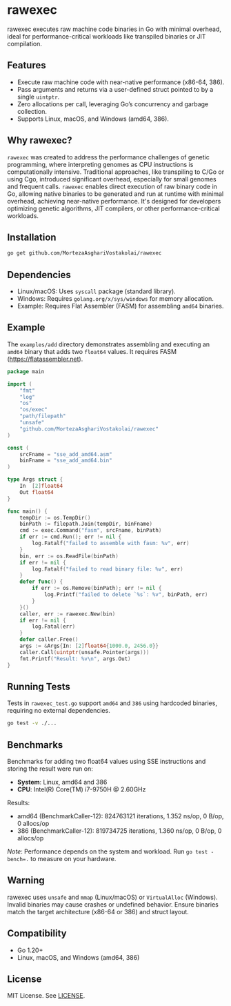 # rawexec

rawexec executes raw machine code binaries in Go with minimal overhead, ideal for performance-critical workloads like transpiled binaries or JIT compilation.

## Features
- Execute raw machine code with near-native performance (x86-64, 386).
- Pass arguments and returns via a user-defined struct pointed to by a single `uintptr`.
- Zero allocations per call, leveraging Go’s concurrency and garbage collection.
- Supports Linux, macOS, and Windows (amd64, 386).

## Why rawexec?

`rawexec` was created to address the performance challenges of genetic programming, where interpreting genomes as CPU instructions is computationally intensive. Traditional approaches, like transpiling to C/Go or using Cgo, introduced significant overhead, especially for small genomes and frequent calls. `rawexec` enables direct execution of raw binary code in Go, allowing native binaries to be generated and run at runtime with minimal overhead, achieving near-native performance. It's designed for developers optimizing genetic algorithms, JIT compilers, or other performance-critical workloads.

## Installation
```bash
go get github.com/MortezaAsghariVostakolai/rawexec
```

## Dependencies
- Linux/macOS: Uses `syscall` package (standard library).
- Windows: Requires `golang.org/x/sys/windows` for memory allocation.
- Example: Requires Flat Assembler (FASM) for assembling `amd64` binaries.

## Example
The `examples/add` directory demonstrates assembling and executing an `amd64` binary that adds two `float64` values. It requires FASM (https://flatassembler.net).

```go
package main

import (
	"fmt"
	"log"
	"os"
	"os/exec"
	"path/filepath"
	"unsafe"
	"github.com/MortezaAsghariVostakolai/rawexec"
)

const (
	srcFname = "sse_add_amd64.asm"
	binFname = "sse_add_amd64.bin"
)

type Args struct {
	In  [2]float64
	Out float64
}

func main() {
	tempDir := os.TempDir()
	binPath := filepath.Join(tempDir, binFname)
	cmd := exec.Command("fasm", srcFname, binPath)
	if err := cmd.Run(); err != nil {
		log.Fatalf("failed to assemble with fasm: %v", err)
	}
	bin, err := os.ReadFile(binPath)
	if err != nil {
		log.Fatalf("failed to read binary file: %v", err)
	}
	defer func() {
		if err := os.Remove(binPath); err != nil {
			log.Printf("failed to delete `%s`: %v", binPath, err)
		}
	}()
	caller, err := rawexec.New(bin)
	if err != nil {
		log.Fatal(err)
	}
	defer caller.Free()
	args := &Args{In: [2]float64{1000.0, 2456.0}}
	caller.Call(uintptr(unsafe.Pointer(args)))
	fmt.Printf("Result: %v\n", args.Out)
}
```

## Running Tests
Tests in `rawexec_test.go` support `amd64` and `386` using hardcoded binaries, requiring no external dependencies.

```bash
go test -v ./...
```

## Benchmarks
Benchmarks for adding two float64 values using SSE instructions and storing the result were run on:
- **System**: Linux, amd64 and 386
- **CPU**: Intel(R) Core(TM) i7-9750H @ 2.60GHz

Results:
- amd64 (BenchmarkCaller-12): 824763121 iterations, 1.352 ns/op, 0 B/op, 0 allocs/op
- 386 (BenchmarkCaller-12): 819734725 iterations, 1.360 ns/op, 0 B/op, 0 allocs/op

*Note*: Performance depends on the system and workload. Run `go test -bench=.` to measure on your hardware.

## Warning
rawexec uses `unsafe` and `mmap` (Linux/macOS) or `VirtualAlloc` (Windows). Invalid binaries may cause crashes or undefined behavior. Ensure binaries match the target architecture (x86-64 or 386) and struct layout.

## Compatibility
- Go 1.20+
- Linux, macOS, and Windows (amd64, 386)

## License
MIT License. See [LICENSE](LICENSE).